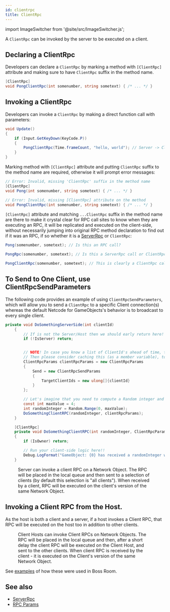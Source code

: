 ```yaml
---
id: clientrpc
title: ClientRpc
---
```

import ImageSwitcher from '@site/src/ImageSwitcher.js';


A `ClientRpc` can be invoked by the server to be executed on a client.

<figure>
<ImageSwitcher 
lightImageSrc="/img/sequence_diagrams/RPCs/ClientRPCs.png?text=LightMode"
darkImageSrc="/img/sequence_diagrams/RPCs/ClientRPCs_Dark.png?text=DarkMode"/>
</figure>



## Declaring a ClientRpc
Developers can declare a `ClientRpc` by marking a method with `[ClientRpc]` attribute and making sure to have `ClientRpc` suffix in the method name.

```csharp
[ClientRpc]
void PongClientRpc(int somenumber, string sometext) { /* ... */ }
```

## Invoking a ClientRpc

Developers can invoke a `ClientRpc` by making a direct function call with parameters:

```csharp
void Update()
{
    if (Input.GetKeyDown(KeyCode.P))
    {
        PongClientRpc(Time.frameCount, "hello, world"); // Server -> Client
    }
}
```

Marking method with ``[ClientRpc]`` attribute and putting `ClientRpc` suffix to the method name are required, otherwise it will prompt error messages:

```csharp
// Error: Invalid, missing 'ClientRpc' suffix in the method name
[ClientRpc]
void Pong(int somenumber, string sometext) { /* ... */ }

// Error: Invalid, missing [ClientRpc] attribute on the method
void PongClientRpc(int somenumber, string sometext) { /* ... */ }
```

`[ClientRpc]` attribute and matching `...ClientRpc` suffix in the method name are there to make it crystal clear for RPC call sites to know when they are executing an RPC, it will be replicated and executed on the client-side, without necessarily jumping into original RPC method declaration to find out if it was an RPC, if so whether it is a [ServerRpc](serverrpc.md) or `ClientRpc`:

```csharp
Pong(somenumber, sometext); // Is this an RPC call?

PongRpc(somenumber, sometext); // Is this a ServerRpc call or ClientRpc call?

PongClientRpc(somenumber, sometext); // This is clearly a ClientRpc call
```

## To Send to One Client, use ClientRpcSendParameters

The following code provides an example of using `ClientRpcSendParameters`, which will allow you to send a `ClientRpc` to a specific Client connection(s) whereas the default Netcode for GameObjects's behavior is to broadcast to every single client.

```csharp
private void DoSomethingServerSide(int clientId)
    {
        // If is not the Server/Host then we should early return here!
        if (!IsServer) return;


        // NOTE! In case you know a list of ClientId's ahead of time, that does not need change,
        // Then please consider caching this (as a member variable), to avoid Allocating Memory every time you run this function
        ClientRpcParams clientRpcParams = new ClientRpcParams
        {
            Send = new ClientRpcSendParams
            {
                TargetClientIds = new ulong[]{clientId}
            }
        };

        // Let's imagine that you need to compute a Random integer and want to send that to a client
        const int maxValue = 4;
        int randomInteger = Random.Range(0, maxValue);
        DoSomethingClientRPC(randomInteger, clientRpcParams);
    }

    [ClientRpc]
    private void DoSomethingClientRPC(int randomInteger, ClientRpcParams clientRpcParams = default)
    {
        if (IsOwner) return;

        // Run your client-side logic here!!
        Debug.LogFormat("GameObject: {0} has received a randomInteger with value: {1}", gameObject.name, randomInteger);
    }
```

<figure>
<ImageSwitcher 
lightImageSrc="/img/sequence_diagrams/RPCs/ClientRPCs_CertainClients.png?text=LightMode"
darkImageSrc="/img/sequence_diagrams/RPCs/ClientRPCs_CertainClients_Dark.png?text=DarkMode"/>
 <figcaption>Server can invoke a client RPC on a Network Object. The RPC will be placed in the local queue and then sent to a selection of clients (by default this selection is "all clients"). When received by a client, RPC will be executed on the client's version of the same Network Object.</figcaption>
</figure>

## Invoking a Client RPC from the Host.
As the host is both a client and a server, if a host invokes a Client RPC, that RPC will be executed on the host too in addition to other clients.



<figure>
<ImageSwitcher 
lightImageSrc="/img/sequence_diagrams/RPCs/ClientRPCs_ClientHosts_CalledByClientHost.png?text=LightMode"
darkImageSrc="/img/sequence_diagrams/RPCs/ClientRPCs_ClientHosts_CalledByClientHost_Dark.png?text=DarkMode"/>
 <figcaption>Client Hosts can invoke Client RPCs on Network Objects. The RPC will be placed in the local queue and then, after a short delay the client RPC will be executed on the Client Host, and sent to the other clients. When client RPC is received by the client - it is executed on the Client's version of the same Network Object.</figcaption>
</figure>

See [examples](../../learn/bossroom/bossroom-actions) of how these were used in Boss Room.


## See also

* [ServerRpc](serverrpc.md)
* [RPC Params](rpc-params.md)